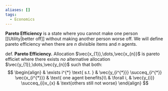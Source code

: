 ```yaml
---
aliases: []
tags:
  - Economics
---
```



**Pareto Efficiency** is a state where you cannot make one person [[Utility|better off]] without making another person worse off.
We will define pareto efficiency when there are $n$ divisible items and $n$ agents.

def. **Pareto Efficiency.** Allocation $\vec{x_{1}},\dots,\vec{x_{n}}$ is pareto efficiet where there exists *no* alternative allocation $\vec{y_{1}},\dots,\vec{y_{n}}$ such that both:
$$
\begin{align}
 & \exists i^{*} \text{ s.t. }  & \vec{y_{i^{*}}} \succeq_{i^{*}} \vec{x_{i^{*}}}  & \text{ one agent benefits}\\
 & \forall i,  & \vec{y_{i}} \succeq_{i}x_{x} & \text{others still not worse}
\end{align}
$$

